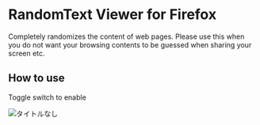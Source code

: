 # RandomText Viewer for Firefox

Completely randomizes the content of web pages. Please use this when you do not want your browsing contents to be guessed when sharing your screen etc.

## How to use
Toggle switch to enable

![タイトルなし](https://github.com/CAT5NEKO/randomTextViewer/assets/111590457/d8661812-58b3-4c5c-b8b3-327482c0d0c0)
